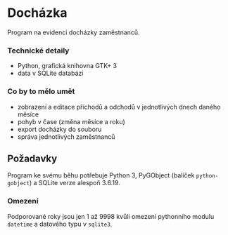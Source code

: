 # Docházka

Program na evidenci docházky zaměstnanců.

### Technické detaily

- Python, grafická knihovna GTK+ 3
- data v SQLite databázi

### Co by to mělo umět

- zobrazení a editace příchodů a odchodů v jednotlivých dnech daného měsíce
- pohyb v čase (změna měsíce a roku)
- export docházky do souboru
- správa jednotlivých zaměstnanců

## Požadavky

Program ke svému běhu potřebuje Python 3, PyGObject (balíček `python-gobject`) a SQLite verze alespoň 3.6.19.

### Omezení

Podporované roky jsou jen 1 až 9998 kvůli omezení pythonního modulu `datetime` a datového typu v `sqlite3`.
